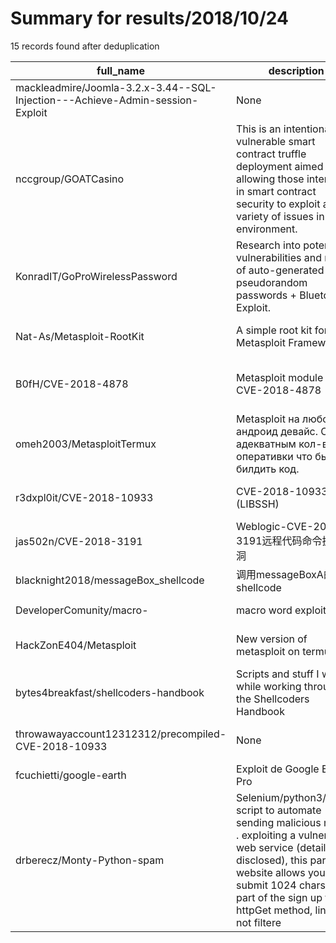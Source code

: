 
# Summary for results/2018/10/24
    
15 records found after deduplication

| full_name | description | html_url | matched_list | matched_count | pushed_at | size | stargazers_count | language | forks_count | vul_ids |
|-------------------------------------------------------------------------------|------------------------------------------------------------------------------------------------------------------------------------------------------------------------------------------------------------------------------------------------------------------|--------------------------------------------------------------------------------------------------|-------------------------------------------|-----------------|---------------------------|--------|--------------------|------------|---------------|--------------------|
| mackleadmire/Joomla-3.2.x-3.44--SQL-Injection---Achieve-Admin-session-Exploit | None | https://github.com/mackleadmire/Joomla-3.2.x-3.44--SQL-Injection---Achieve-Admin-session-Exploit | ['exploit'] | 1 | 2018-10-24 09:43:36+00:00 | 5 | 3 | PHP | 1 | [] |
| nccgroup/GOATCasino | This is an intentionally vulnerable smart contract truffle deployment aimed at allowing those interested in smart contract security to exploit a wide variety of issues in a safe environment. | https://github.com/nccgroup/GOATCasino | ['exploit'] | 1 | 2018-10-24 17:58:04+00:00 | 25 | 80 | JavaScript | 21 | [] |
| KonradIT/GoProWirelessPassword | Research into potential vulnerabilities and risks of auto-generated pseudorandom passwords + Bluetooth Exploit. | https://github.com/KonradIT/GoProWirelessPassword | ['exploit'] | 1 | 2018-10-24 08:55:58+00:00 | 15840 | 19 | Python | 1 | [] |
| Nat-As/Metasploit-RootKit | A simple root kit for the Metasploit Framework | https://github.com/Nat-As/Metasploit-RootKit | ['metasploit module OR payload'] | 1 | 2018-10-24 03:02:11+00:00 | 25 | 0 | Shell | 1 | [] |
| B0fH/CVE-2018-4878 | Metasploit module for CVE-2018-4878 | https://github.com/B0fH/CVE-2018-4878 | ['cve-2', 'metasploit module OR payload'] | 2 | 2018-10-24 02:18:00+00:00 | 22 | 1 | Ruby | 2 | ['CVE-2018-4878'] |
| omeh2003/MetasploitTermux | Metasploit на любой андроид девайс. С адекватным кол-вом оперативки что бы билдить код. | https://github.com/omeh2003/MetasploitTermux | ['metasploit module OR payload'] | 1 | 2018-10-24 17:36:06+00:00 | 8 | 0 | Shell | 0 | [] |
| r3dxpl0it/CVE-2018-10933 | CVE-2018-10933 POC (LIBSSH) | https://github.com/r3dxpl0it/CVE-2018-10933 | ['cve poc', 'cve-2'] | 2 | 2018-10-24 07:58:27+00:00 | 20 | 2 | Python | 3 | ['CVE-2018-10933'] |
| jas502n/CVE-2018-3191 | Weblogic-CVE-2018-3191远程代码命令执行漏洞 | https://github.com/jas502n/CVE-2018-3191 | ['cve-2'] | 1 | 2018-10-24 17:42:47+00:00 | 45448 | 62 | Python | 23 | ['CVE-2018-3191'] |
| blacknight2018/messageBox_shellcode | 调用messageBoxA的shellcode | https://github.com/blacknight2018/messageBox_shellcode | ['shellcode'] | 1 | 2018-10-24 03:16:39+00:00 | 1 | 0 | C | 0 | [] |
| DeveloperComunity/macro- | macro word exploit | https://github.com/DeveloperComunity/macro- | ['exploit'] | 1 | 2018-10-24 04:13:29+00:00 | 8 | 0 | | 1 | [] |
| HackZonE404/Metasploit | New version of metasploit on termux | https://github.com/HackZonE404/Metasploit | ['metasploit module OR payload'] | 1 | 2018-10-24 06:03:47+00:00 | 0 | 0 | | 0 | [] |
| bytes4breakfast/shellcoders-handbook | Scripts and stuff I wrote while working through the Shellcoders Handbook | https://github.com/bytes4breakfast/shellcoders-handbook | ['shellcode'] | 1 | 2018-10-24 10:55:59+00:00 | 2 | 0 | Shell | 0 | [] |
| throwawayaccount12312312/precompiled-CVE-2018-10933 | None | https://github.com/throwawayaccount12312312/precompiled-CVE-2018-10933 | ['cve-2'] | 1 | 2018-10-24 15:04:18+00:00 | 10559 | 0 | | 0 | ['CVE-2018-10933'] |
| fcuchietti/google-earth | Exploit de Google Earth Pro | https://github.com/fcuchietti/google-earth | ['exploit'] | 1 | 2018-10-24 16:22:18+00:00 | 0 | 0 | | 0 | [] |
| drberecz/Monty-Python-spam | Selenium/python3/firefox script to automate sending malicious mail . . . exploiting a vulnerable web service (details not disclosed), this particular website allows you to submit 1024 chars as part of the sign up form, httpGet method, links are not filtere | https://github.com/drberecz/Monty-Python-spam | ['exploit'] | 1 | 2018-10-24 20:42:52+00:00 | 2 | 0 | Python | 0 | [] |
